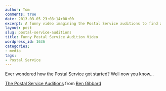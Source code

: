 ```yaml
---
author: Tom
comments: true
date: 2013-03-05 23:08:14+00:00
excerpt: A funny video imagining the Postal Service auditions to find a singer.
layout: post
slug: postal-service-auditions
title: Funny Postal Service Audition Video
wordpress_id: 1636
categories:
- media
tags:
- Postal Service
---
```


Ever wondered how the Postal Service got started? Well now you know...




[The Postal Service Auditions](http://www.funnyordie.com/videos/0dadfc1070/the-postal-service-auditions) from [Ben Gibbard](http://www.funnyordie.com/ben_gibbard)
